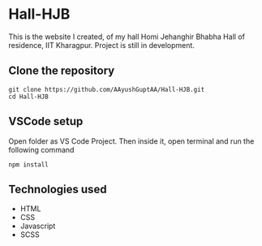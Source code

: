 # Hall-HJB
This is the website I created, of my hall Homi Jehanghir Bhabha Hall of residence, IIT Kharagpur. Project is still in development.
## Clone the repository
```
git clone https://github.com/AAyushGuptAA/Hall-HJB.git
cd Hall-HJB
```
## VSCode setup
Open folder as VS Code Project. Then inside it, open terminal and run the following command
```
npm install
```
## Technologies used
- HTML
- CSS
- Javascript
- SCSS
